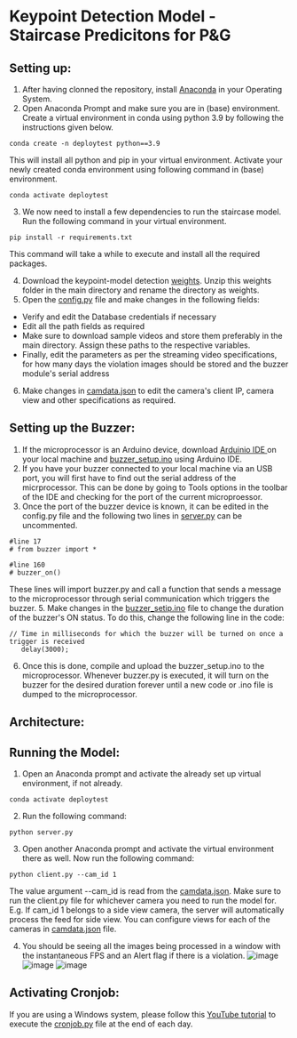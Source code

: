 # Keypoint Detection Model - Staircase Predicitons for P&G

## Setting up:
1. After having clonned the repository, install [Anaconda](https://www.anaconda.com/products/individual) in your Operating System.
2. Open Anaconda Prompt and make sure you are in (base) environment. Create a virtual environment in conda using python 3.9 by following the instructions given below.
```
conda create -n deploytest python==3.9
```
This will install all python and pip in your virtual environment. Activate your newly created conda environment using following command in (base) environment.

```
conda activate deploytest
```

3. We now need to install a few dependencies to run the staircase model. Run the following command in your virtual environment.

```
pip install -r requirements.txt
```
This command will take a while to execute and install all the required packages.

4. Download the keypoint-model detection [weights](http://download.tensorflow.org/models/object_detection/tf2/20200711/centernet_resnet50_v1_fpn_512x512_kpts_coco17_tpu-8.tar.gz). Unzip this weights folder in the main directory and rename the directory as weights.
5. Open the [config.py](https://github.com/sauravdosi/mirrag_keypoint_deployment/blob/main/config.py) file and make changes in the following fields:
* Verify and edit the Database credentials if necessary
* Edit all the path fields as required
* Make sure to download sample videos and store them preferably in the main directory. Assign these paths to the respective variables.
* Finally, edit the parameters as per the streaming video specifications, for how many days the violation images should be stored and the buzzer module's serial address

6. Make changes in [camdata.json](https://github.com/sauravdosi/mirrag_keypoint_deployment/blob/main/camdata.json) to edit the camera's client IP, camera view and other specifications as required.

## Setting up the Buzzer:

1. If the microprocessor is an Arduino device, download [Arduinio IDE ](https://www.arduino.cc/en/Main/Software_)on your local machine and [buzzer_setup.ino]() using Arduino IDE.
3. If you have your buzzer connected to your local machine via an USB port, you will first have to find out the serial address of the micrprocessor. This can be done by going to Tools options in the toolbar of the IDE and checking for the port of the current microproessor.
4. Once the port of the buzzer device is known, it can be edited in the config.py file and the following two lines in [server.py](https://github.com/sauravdosi/mirrag_keypoint_deployment/blob/main/server.py) can be uncommented.
```
#line 17
# from buzzer import *

#line 160
# buzzer_on()
```
These lines will import buzzer.py and call a function that sends a message to the microprocessor through serial communication which triggers the buzzer.
5.  Make changes in the [buzzer_setip.ino]() file to change the duration of the buzzer's ON status. To do this, change the following line in the code:

```
// Time in milliseconds for which the buzzer will be turned on once a trigger is received
   delay(3000);
```
6. Once this is done, compile and upload the buzzer_setup.ino to the microprocessor. Whenever buzzer.py is executed, it will turn on the buzzer for the desired duration forever until a new code or .ino file is dumped to the microprocessor.


## Architecture:



## Running the Model:

1. Open an Anaconda prompt and activate the already set up virtual environment, if not already.

```
conda activate deploytest
```

2. Run the following command:

```
python server.py
```

3. Open another Anaconda prompt and activate the virtual environment there as well. Now run the following command:

```
python client.py --cam_id 1
```
The value argument --cam_id is read from the [camdata.json](https://github.com/sauravdosi/mirrag_keypoint_deployment/blob/main/camdata.json). Make sure to run the client.py file for whichever camera you need to run the model for.
E.g. If cam_id 1 belongs to a side view camera, the server will automatically process the feed for side view.
You can configure views for each of the cameras in [camdata.json](https://github.com/sauravdosi/mirrag_keypoint_deployment/blob/main/camdata.json) file.

4. You should be seeing all the images being processed in a window with the instantaneous FPS and an Alert flag if there is a violation.
![image](https://user-images.githubusercontent.com/45575805/118495670-0a63c500-b741-11eb-93cd-ee2587e3f84c.png)
![image](https://user-images.githubusercontent.com/45575805/118495738-1cddfe80-b741-11eb-8d39-e47ebc582cd3.png)
![image](https://user-images.githubusercontent.com/45575805/118496342-abeb1680-b741-11eb-8bad-877ad4db0a52.png)




## Activating Cronjob:

If you are using a Windows system, please follow this [YouTube tutorial](https://www.youtube.com/watch?v=CAH0B1ErriI) to execute the [cronjob.py](https://github.com/sauravdosi/mirrag_keypoint_deployment/blob/main/cronjob.py) file at the end of each day.
